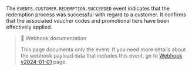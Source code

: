 The `EVENTS.CUSTOMER.REDEMPTION.SUCCEEDED` event indicates that the redemption process was successful with regard to a customer. It confirms that the associated voucher codes and promotional tiers have been effectively applied.

> 📘 Webhook documentation
>
> This page documents only the event. If you need more details about the webhook payload data that includes this event, go to [Webhook v2024-01-01](ref:introduction-to-webhooks "Introduction to webhooks v2024-01-01") page.